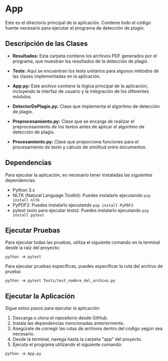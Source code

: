 # App

Este es el directorio principal de la aplicación. Contiene todo el código fuente necesario para ejecutar el programa de detección de plagio.

## Descripción de las Clases

- **Resultados:** Esta carpeta contiene los archivos PDF generados por el programa, que muestran los resultados de la detección de plagio.
  
- **Tests:** Aquí se encuentran los tests unitarios para algunos métodos de las clases implementadas en la aplicación.

- **App.py:** Este archivo contiene la lógica principal de la aplicación, incluyendo la interfaz de usuario y la integración de los diferentes módulos.

- **DetectorDePlagio.py:** Clase que implementa el algoritmo de detección de plagio.

- **Preprocesamiento.py:** Clase que se encarga de realizar el preprocesamiento de los textos antes de aplicar el algoritmo de detección de plagio.

- **Procesamiento.py:** Clase que proporciona funciones para el procesamiento de texto y cálculo de similitud entre documentos.

## Dependencias

Para ejecutar la aplicación, es necesario tener instaladas las siguientes dependencias:

- Python 3.x
- NLTK (Natural Language Toolkit): Puedes instalarlo ejecutando `pip install nltk`
- PyPDF2: Puedes instalarlo ejecutando `pip install PyPDF2`
- pytest (solo para ejecutar tests): Puedes instalarlo ejecutando `pip install pytest`

## Ejecutar Pruebas

Para ejecutar todas las pruebas, utiliza el siguiente comando en la terminal desde la raíz del proyecto:

`python -m pytest`


Para ejecutar pruebas específicas, puedes especificar la ruta del archivo de prueba:

`python -m pytest Tests/test_nombre_del_archivo.py`


## Ejecutar la Aplicación

Sigue estos pasos para ejecutar la aplicación:

1. Descarga o clona el repositorio desde GitHub.
2. Instala las dependencias mencionadas anteriormente.
3. Asegúrate de corregir las rutas de archivos dentro del código según sea necesario.
4. Desde la terminal, navega hasta la carpeta "app" del proyecto.
5. Ejecuta el programa utilizando el siguiente comando:


`python -m App.py`
